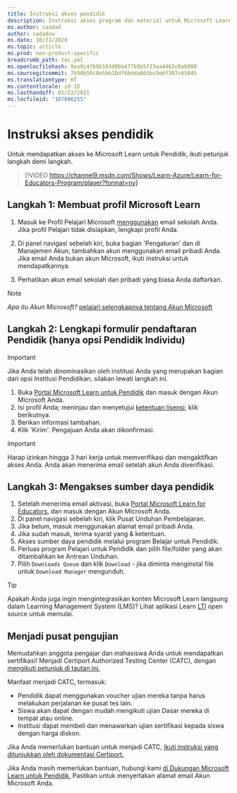 ```yaml
---
title: Instruksi akses pendidik
description: Instruksi akses program dan material untuk Microsoft Learn untuk Pendidik.
ms.author: saadad
author: sadadow
ms.date: 10/21/2020
ms.topic: article
ms.prod: non-product-specific
breadcrumb_path: toc.yml
ms.openlocfilehash: 9ea0c4fb0b103d0bb477b9b5f23aa4463c8ab900
ms.sourcegitcommit: 7b98b56c8e5bb1bdf66dda665bc9e6f307c65845
ms.translationtype: HT
ms.contentlocale: id-ID
ms.lasthandoff: 01/22/2021
ms.locfileid: "107696255"
---
```

# <a name="educator-access-instructions"></a>Instruksi akses pendidik

Untuk mendapatkan akses ke Microsoft Learn untuk Pendidik, ikuti petunjuk langkah demi langkah.

> [!VIDEO https://channel9.msdn.com/Shows/Learn-Azure/Learn-for-Educators-Program/player?format=ny]

## <a name="step-1-create-a-microsoft-learn-profile"></a>Langkah 1: Membuat profil Microsoft Learn

1. Masuk ke Profil Pelajari Microsoft [menggunakan](https://techprofile.microsoft.com/register) email sekolah Anda. Jika profil Pelajari tidak disiapkan, lengkapi profil Anda.

1. Di panel navigasi sebelah kiri, buka bagian 'Pengaturan' dan di Manajemen Akun, tambahkan akun menggunakan email pribadi Anda.  Jika email Anda bukan akun Microsoft, ikuti instruksi untuk mendapatkannya.

1. Perhatikan akun email sekolah dan pribadi yang biasa Anda daftarkan.

> [!Note]
> *Apa itu Akun Microsoft?* [pelajari selengkapnya tentang Akun Microsoft](https://support.microsoft.com/help/4028195/microsoft-account-how-to-sign-in)



## <a name="step-2-complete-the-educator-sign-up-form-individual-educators-option-only"></a>Langkah 2: Lengkapi formulir pendaftaran Pendidik (hanya opsi Pendidik Individu)

> [!IMPORTANT]
> Jika Anda telah dinominasikan oleh institusi Anda yang merupakan bagian dari opsi Institusi Pendidikan, silakan lewati langkah ini.

1. Buka [Portal Microsoft Learn untuk Pendidik](https://aka.ms/MSLEPort) dan masuk dengan Akun Microsoft Anda.
1. Isi profil Anda; meninjau dan menyetujui [ketentuan lisensi](https://docs.microsoft.com/legal/educator-courseware/terms); klik berikutnya.
1. Berikan informasi tambahan.
1. Klik 'Kirim'. Pengajuan Anda akan dikonfirmasi.

> [!IMPORTANT]
> Harap izinkan hingga 3 hari kerja untuk memverifikasi dan mengaktifkan akses Anda. Anda akan menerima email setelah akun Anda diverifikasi.

## <a name="step-3-access-the-educator-resources"></a>Langkah 3: Mengakses sumber daya pendidik

1. Setelah menerima email aktivasi, buka [Portal Microsoft Learn for Educators](https://aka.ms/MSLEPort), dan masuk dengan Akun Microsoft Anda.
1. Di panel navigasi sebelah kiri, klik Pusat Unduhan Pembelajaran.  
1. Jika belum, masuk menggunakan alamat email pribadi Anda.
1. Jika sudah masuk, terima syarat yang & ketentuan.
1. Akses sumber daya pendidik melalui program Belajar untuk Pendidik.
1. Perluas program Pelajari untuk Pendidik dan pilih file/folder yang akan ditambahkan ke Antrean Unduhan.
1. Pilih `Downloads Queue` dan klik `Download` - jika diminta menginstal file untuk `Download Manager` mengunduh.

> [!Tip]
> Apakah Anda juga ingin mengintegrasikan konten Microsoft Learn langsung dalam Learning Management System (LMS)? Lihat aplikasi Learn [LTI](https://docs.microsoft.com/learn/support/lti-application) open source untuk memulai.

## <a name="become-a-testing-center"></a>Menjadi pusat pengujian

Memudahkan anggota pengajar dan mahasiswa Anda untuk mendapatkan sertifikasi! Menjadi Certiport Authorized Testing Center (CATC), dengan [mengikuti petunjuk di tautan ini.](https://certiport.pearsonvue.com/Educator-resources/Get-started)

Manfaat menjadi CATC, termasuk:

- Pendidik dapat menggunakan voucher ujian mereka tanpa harus melakukan perjalanan ke pusat tes lain.
- Siswa akan dapat dengan mudah mengikuti ujian Dasar mereka di tempat atau online.
- Institusi dapat membeli dan menawarkan ujian sertifikasi kepada siswa dengan harga diskon.

Jika Anda memerlukan bantuan untuk menjadi CATC, [ikuti instruksi yang ditunjukkan oleh dokumentasi Certiport.](https://certiport.pearsonvue.com/Support/Support-for-CATCs)

Jika Anda masih memerlukan bantuan, hubungi kami [di Dukungan Microsoft Learn untuk Pendidik.](mailto:mslesup@microsoft.com) Pastikan untuk menyertakan alamat email Akun Microsoft Anda.
